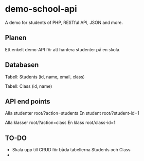 # demo-school-api

A demo for students of PHP, RESTful API, JSON and more.

## Planen

Ett enkelt demo-API för att hantera studenter på en skola.

## Databasen

Tabell: Students (id, name, email, class)

Tabell: Class (id, name)

## API end points

Alla studenter root/?action=students
En student root/?student-id=1

Alla klasser root/?action=class
En klass root/class-id=1

## TO-DO

- Skala upp till CRUD för båda tabellerna Students och Class
-
